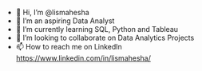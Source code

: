 - 👋 Hi, I’m @lismahesha
- 👀 I’m an aspiring Data Analyst
- 🌱 I’m currently learning SQL, Python and Tableau
- 💞️ I’m looking to collaborate on Data Analytics Projects
- 📫 How to reach me on LinkedIn https://www.linkedin.com/in/lismahesha/

<!---
lismahesha/lismahesha is a ✨ special ✨ repository because its `README.md` (this file) appears on your GitHub profile.
You can click the Preview link to take a look at your changes.
--->
